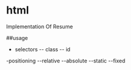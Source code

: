 # html
Implementation Of Resume

##usage
- selectors
-- class
-- id

-positioning
--relative
--absolute
--static
--fixed
